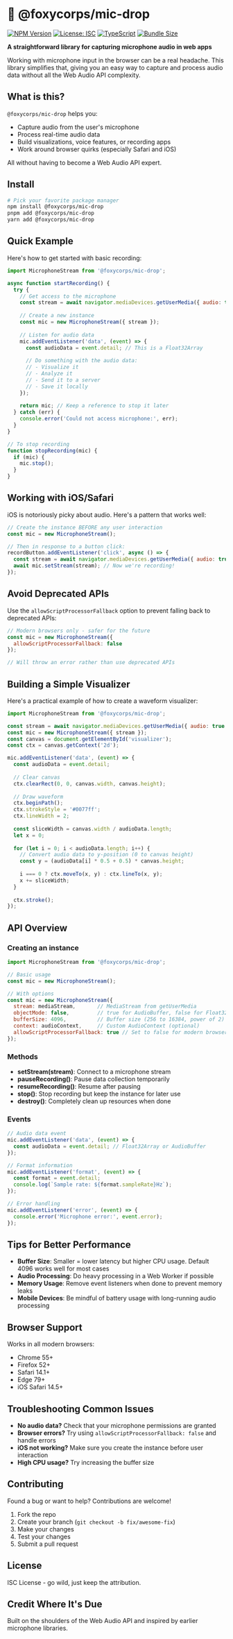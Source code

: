 # 🎤 @foxycorps/mic-drop

[![NPM Version](https://img.shields.io/npm/v/@foxycorps/mic-drop.svg)](https://www.npmjs.com/package/@foxycorps/mic-drop)
[![License: ISC](https://img.shields.io/badge/License-ISC-blue.svg)](https://opensource.org/licenses/ISC)
[![TypeScript](https://img.shields.io/badge/TypeScript-5.0%2B-blue)](https://www.typescriptlang.org/)
[![Bundle Size](https://img.shields.io/bundlephobia/minzip/@foxycorps/mic-drop)](https://bundlephobia.com/package/@foxycorps/mic-drop)

**A straightforward library for capturing microphone audio in web apps**

Working with microphone input in the browser can be a real headache. This library simplifies that, giving you an easy way to capture and process audio data without all the Web Audio API complexity.

## What is this?

`@foxycorps/mic-drop` helps you:
- Capture audio from the user's microphone
- Process real-time audio data
- Build visualizations, voice features, or recording apps
- Work around browser quirks (especially Safari and iOS)

All without having to become a Web Audio API expert.

## Install

```bash
# Pick your favorite package manager
npm install @foxycorps/mic-drop
pnpm add @foxycorps/mic-drop
yarn add @foxycorps/mic-drop
```

## Quick Example

Here's how to get started with basic recording:

```javascript
import MicrophoneStream from '@foxycorps/mic-drop';

async function startRecording() {
  try {
    // Get access to the microphone
    const stream = await navigator.mediaDevices.getUserMedia({ audio: true });
    
    // Create a new instance
    const mic = new MicrophoneStream({ stream });
    
    // Listen for audio data
    mic.addEventListener('data', (event) => {
      const audioData = event.detail; // This is a Float32Array
      
      // Do something with the audio data:
      // - Visualize it
      // - Analyze it
      // - Send it to a server
      // - Save it locally
    });
    
    return mic; // Keep a reference to stop it later
  } catch (err) {
    console.error('Could not access microphone:', err);
  }
}

// To stop recording
function stopRecording(mic) {
  if (mic) {
    mic.stop();
  }
}
```

## Working with iOS/Safari

iOS is notoriously picky about audio. Here's a pattern that works well:

```javascript
// Create the instance BEFORE any user interaction
const mic = new MicrophoneStream();

// Then in response to a button click:
recordButton.addEventListener('click', async () => {
  const stream = await navigator.mediaDevices.getUserMedia({ audio: true });
  await mic.setStream(stream); // Now we're recording!
});
```

## Avoid Deprecated APIs

Use the `allowScriptProcessorFallback` option to prevent falling back to deprecated APIs:

```javascript
// Modern browsers only - safer for the future
const mic = new MicrophoneStream({
  allowScriptProcessorFallback: false
});

// Will throw an error rather than use deprecated APIs
```

## Building a Simple Visualizer

Here's a practical example of how to create a waveform visualizer:

```javascript
import MicrophoneStream from '@foxycorps/mic-drop';

const stream = await navigator.mediaDevices.getUserMedia({ audio: true });
const mic = new MicrophoneStream({ stream });
const canvas = document.getElementById('visualizer');
const ctx = canvas.getContext('2d');

mic.addEventListener('data', (event) => {
  const audioData = event.detail;
  
  // Clear canvas
  ctx.clearRect(0, 0, canvas.width, canvas.height);
  
  // Draw waveform
  ctx.beginPath();
  ctx.strokeStyle = '#0077ff';
  ctx.lineWidth = 2;
  
  const sliceWidth = canvas.width / audioData.length;
  let x = 0;
  
  for (let i = 0; i < audioData.length; i++) {
    // Convert audio data to y-position (0 to canvas height)
    const y = (audioData[i] * 0.5 + 0.5) * canvas.height;
    
    i === 0 ? ctx.moveTo(x, y) : ctx.lineTo(x, y);
    x += sliceWidth;
  }
  
  ctx.stroke();
});
```

## API Overview

### Creating an instance

```javascript
import MicrophoneStream from '@foxycorps/mic-drop';

// Basic usage
const mic = new MicrophoneStream();

// With options
const mic = new MicrophoneStream({
  stream: mediaStream,       // MediaStream from getUserMedia
  objectMode: false,         // true for AudioBuffer, false for Float32Array
  bufferSize: 4096,          // Buffer size (256 to 16384, power of 2)
  context: audioContext,     // Custom AudioContext (optional)
  allowScriptProcessorFallback: true // Set to false for modern browsers only
});
```

### Methods

- **setStream(stream)**: Connect to a microphone stream
- **pauseRecording()**: Pause data collection temporarily
- **resumeRecording()**: Resume after pausing
- **stop()**: Stop recording but keep the instance for later use
- **destroy()**: Completely clean up resources when done

### Events

```javascript
// Audio data event
mic.addEventListener('data', (event) => {
  const audioData = event.detail; // Float32Array or AudioBuffer
});

// Format information
mic.addEventListener('format', (event) => {
  const format = event.detail;
  console.log(`Sample rate: ${format.sampleRate}Hz`);
});

// Error handling
mic.addEventListener('error', (event) => {
  console.error('Microphone error:', event.error);
});
```

## Tips for Better Performance

- **Buffer Size**: Smaller = lower latency but higher CPU usage. Default 4096 works well for most cases
- **Audio Processing**: Do heavy processing in a Web Worker if possible
- **Memory Usage**: Remove event listeners when done to prevent memory leaks
- **Mobile Devices**: Be mindful of battery usage with long-running audio processing

## Browser Support

Works in all modern browsers:
- Chrome 55+
- Firefox 52+
- Safari 14.1+
- Edge 79+
- iOS Safari 14.5+

## Troubleshooting Common Issues

- **No audio data?** Check that your microphone permissions are granted
- **Browser errors?** Try using `allowScriptProcessorFallback: false` and handle errors
- **iOS not working?** Make sure you create the instance before user interaction
- **High CPU usage?** Try increasing the buffer size

## Contributing

Found a bug or want to help? Contributions are welcome!

1. Fork the repo
2. Create your branch (`git checkout -b fix/awesome-fix`)
3. Make your changes
4. Test your changes
5. Submit a pull request

## License

ISC License - go wild, just keep the attribution.

## Credit Where It's Due

Built on the shoulders of the Web Audio API and inspired by earlier microphone libraries. 